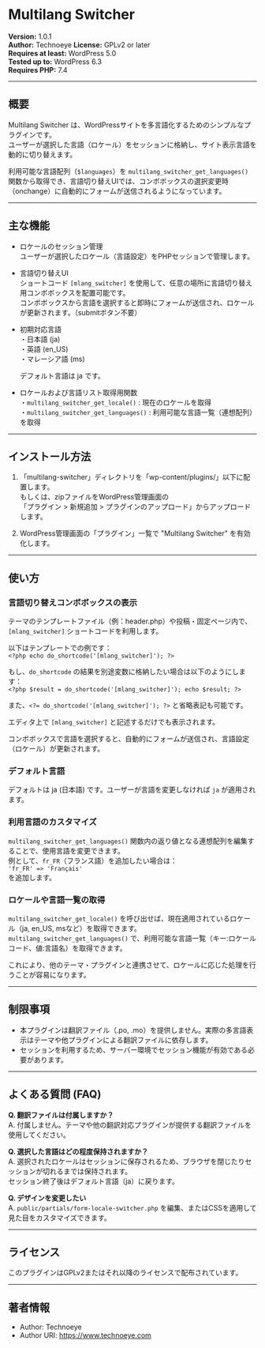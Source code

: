 # Multilang Switcher

**Version:** 1.0.1  
**Author:** Technoeye 
**License:** GPLv2 or later  
**Requires at least:** WordPress 5.0  
**Tested up to:** WordPress 6.3  
**Requires PHP:** 7.4

---

## 概要
Multilang Switcher は、WordPressサイトを多言語化するためのシンプルなプラグインです。  
ユーザーが選択した言語（ロケール）をセッションに格納し、サイト表示言語を動的に切り替えます。

利用可能な言語配列（`$languages`）を `multilang_switcher_get_languages()` 関数から取得でき、言語切り替えUIでは、コンボボックスの選択変更時（onchange）に自動的にフォームが送信されるようになっています。

---

## 主な機能
- ロケールのセッション管理  
  ユーザーが選択したロケール（言語設定）をPHPセッションで管理します。

- 言語切り替えUI  
  ショートコード `[mlang_switcher]` を使用して、任意の場所に言語切り替え用コンボボックスを配置可能です。  
  コンボボックスから言語を選択すると即時にフォームが送信され、ロケールが更新されます。（submitボタン不要）

- 初期対応言語  
  ・日本語 (ja)  
  ・英語 (en_US)  
  ・マレーシア語 (ms)  

  デフォルト言語は ja です。

- ロケールおよび言語リスト取得用関数  
  ・`multilang_switcher_get_locale()` : 現在のロケールを取得  
  ・`multilang_switcher_get_languages()` : 利用可能な言語一覧（連想配列）を取得

---

## インストール方法
1. 「multilang-switcher」ディレクトリを「wp-content/plugins/」以下に配置します。  
   もしくは、zipファイルをWordPress管理画面の  
   「プラグイン > 新規追加 > プラグインのアップロード」からアップロードします。

2. WordPress管理画面の「プラグイン」一覧で "Multilang Switcher" を有効化します。

---

## 使い方

### 言語切り替えコンボボックスの表示
テーマのテンプレートファイル（例：header.php）や投稿・固定ページ内で、  
`[mlang_switcher]` ショートコードを利用します。

以下はテンプレートでの例です：  
`<?php echo do_shortcode('[mlang_switcher]'); ?>`

もし、`do_shortcode` の結果を別途変数に格納したい場合は以下のようにします：  
`<?php $result = do_shortcode('[mlang_switcher]'); echo $result; ?>`

また、`<?= do_shortcode('[mlang_switcher]'); ?>` と省略表記も可能です。

エディタ上で `[mlang_switcher]` と記述するだけでも表示されます。

コンボボックスで言語を選択すると、自動的にフォームが送信され、言語設定（ロケール）が更新されます。

### デフォルト言語
デフォルトは ja (日本語) です。ユーザーが言語を変更しなければ `ja` が適用されます。

### 利用言語のカスタマイズ
`multilang_switcher_get_languages()` 関数内の返り値となる連想配列を編集することで、使用言語を変更できます。  
例として、`fr_FR`（フランス語）を追加したい場合は：  
`'fr_FR' => 'Français'`  
を追加します。

### ロケールや言語一覧の取得
`multilang_switcher_get_locale()` を呼び出せば、現在適用されているロケール（ja, en_US, msなど）を取得できます。  
`multilang_switcher_get_languages()` で、利用可能な言語一覧（キー:ロケールコード、値:言語名）を取得できます。

これにより、他のテーマ・プラグインと連携させて、ロケールに応じた処理を行うことが容易になります。

---

## 制限事項
- 本プラグインは翻訳ファイル（.po, .mo）を提供しません。実際の多言語表示はテーマや他プラグインによる翻訳ファイルに依存します。
- セッションを利用するため、サーバー環境でセッション機能が有効である必要があります。

---

## よくある質問 (FAQ)

**Q. 翻訳ファイルは付属しますか？**  
A. 付属しません。テーマや他の翻訳対応プラグインが提供する翻訳ファイルを使用してください。

**Q. 選択した言語はどの程度保持されますか？**  
A. 選択されたロケールはセッションに保存されるため、ブラウザを閉じたりセッションが切れるまでは保持されます。  
   セッション終了後はデフォルト言語（ja）に戻ります。

**Q. デザインを変更したい**  
A. `public/partials/form-locale-switcher.php` を編集、またはCSSを適用して見た目をカスタマイズできます。

---

## ライセンス
このプラグインはGPLv2またはそれ以降のライセンスで配布されています。

---

## 著者情報
- Author: Technoeye
- Author URI: https://www.technoeye.com
